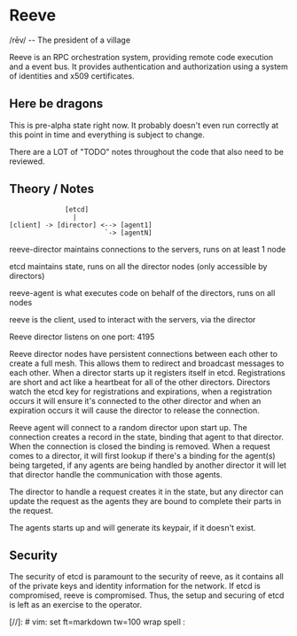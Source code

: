 Reeve
=====

/rēv/ -- The president of a village

Reeve is an RPC orchestration system, providing remote code execution and a event bus.  It provides
authentication and authorization using a system of identities and x509 certificates.


Here be dragons
---------------

This is pre-alpha state right now.  It probably doesn't even run correctly at this point in time and
everything is subject to change.

There are a LOT of "TODO" notes throughout the code that also need to be reviewed.


Theory / Notes
--------------

```
              [etcd]
                |
[client] -> [director] <--> [agent1]
                        `-> [agentN]

```

reeve-director maintains connections to the servers, runs on at least 1 node

etcd maintains state, runs on all the director nodes (only accessible by directors)

reeve-agent is what executes code on behalf of the directors, runs on all nodes

reeve is the client, used to interact with the servers, via the director

Reeve director listens on one port: 4195


Reeve director nodes have persistent connections between each other to create a full mesh.  This
allows them to redirect and broadcast messages to each other.  When a director starts up it
registers itself in etcd.  Registrations are short and act like a heartbeat for all of the other
directors.  Directors watch the etcd key for registrations and expirations, when a registration
occurs it will ensure it's connected to the other director and when an expiration occurs it will
cause the director to release the connection.

Reeve agent will connect to a random director upon start up.  The connection creates a record in
the state, binding that agent to that director.  When the connection is closed the binding is
removed.  When a request comes to a director, it will first lookup if there's a binding for the
agent(s) being targeted, if any agents are being handled by another director it will let that
director handle the communication with those agents.

The director to handle a request creates it in the state, but any director can update the request as
the agents they are bound to complete their parts in the request.

The agents starts up and will generate its keypair, if it doesn't exist.  

Security
--------

The security of etcd is paramount to the security of reeve, as it contains all of the private keys
and identity information for the network.  If etcd is compromised, reeve is compromised.  Thus, the
setup and securing of etcd is left as an exercise to the operator.

[//]: # vim: set ft=markdown tw=100 wrap spell :
